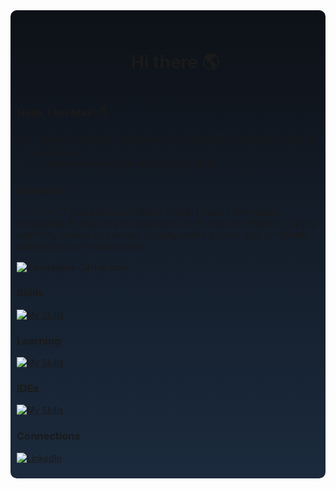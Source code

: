 <!--título-->
<div style="background: linear-gradient(to bottom, #0D1117, #1b2a3d);
    padding: 10px;
    border-radius: 10px;">
<link rel="stylesheet" href="style.css">
<div id="user-content-toc">
  <ul align="center">
    <summary><h1 style="display: inline-block">Hi there 🌎</h1></summary>
</div>

<!-- Presentation -->
### Hello, I am Max! 🖐️
<p>

- ⚡ Studying Systems Development at Escola SESI, focused on getting my first job.
- 💡 Currently studying and improving my skills.
</p>

### About me:
<p style="font-size:16px; font-family: 'Franklin Gothic Medium', 'Arial Narrow', Arial, sans-serif;">
- 🌱 I am 17 years old and I live in Brazil. I have intermediate knowledge of English and experience with Java and Python. I enjoy watching movies and series, playing online games, and constantly working on self-improvement.
</p>


![VariableBee GitHub stats](https://github-readme-stats.vercel.app/api?username=Max-leal&show_icons=true&theme=radical)


### Skills
[![My Skills](https://skillicons.dev/icons?i=java,spring,lua,html,css&theme=dark)](https://skillicons.dev)

### Learning
[![My Skills](https://skillicons.dev/icons?i=python,js,postman,mysql&theme=dark)](https://skillicons.dev)

### IDEs
[![My Skills](https://skillicons.dev/icons?i=eclipse,idea,vscode&theme=dark)](https://skillicons.dev)

### Connections
[![LinkedIn](https://img.shields.io/badge/LinkedIn-0077B5?style=for-the-badge&logo=linkedin&logoColor=white)](https://www.linkedin.com/in/max-a-leal-da-silva-ab5713333/?originalSubdomain=br)
</div>
